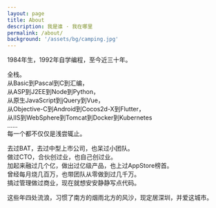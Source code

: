 ```yaml
---
layout: page
title: About
description: 我是谁 · 我在哪里
permalink: /about/
background: '/assets/bg/camping.jpg'
---
```


1984年生，1992年自学编程，至今近三十年。

全栈。<br />
从Basic到Pascal到C到汇编，<br />
从ASP到J2EE到Node到Python，<br />
从原生JavaScript到jQuery到Vue，<br />
从Objective-C到Android到Cocos2d-X到Flutter，<br />
从IIS到WebSphere到Tomcat到Docker到Kubernetes<br />
……<br />
每一个都不仅仅是浅尝辄止。

去过BAT，去过中型上市公司，也呆过小团队。<br />
做过CTO，合伙创过业，也自己创过业。<br />
加起来融过几个亿，做出过亿级产品，也上过AppStore榜首。<br />
曾经每月烧几百万，也带团队从零做到过几千万。<br />
搞过管理做过商业，现在就想安安静静写点代码。

这些年四处流浪，习惯了南方的烟雨北方的风沙，现定居深圳，并爱这城市。
